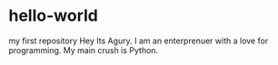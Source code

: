 # hello-world
my first repository
Hey Its Agury. I am an enterprenuer with a love for programming. My main crush is Python.
